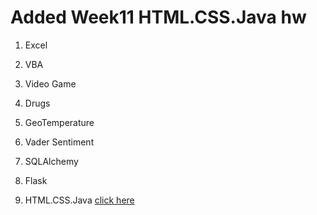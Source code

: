 # Added Week11 HTML.CSS.Java hw

1. Excel

2. VBA

3. Video Game

4. Drugs

5. GeoTemperature

6. Vader Sentiment

7. SQLAlchemy

8. Flask

9. HTML.CSS.Java [click here](https://zhua1.github.io)
